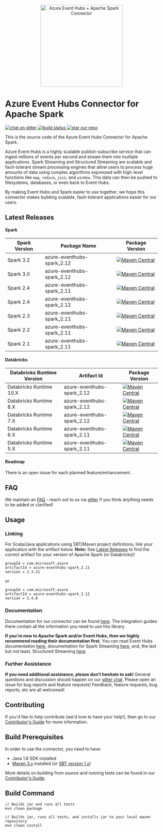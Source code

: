 <p align="center">
  <img src="event-hubs_spark.png" alt="Azure Event Hubs + Apache Spark Connector" width="270"/>
</p>

<h1>Azure Event Hubs Connector for Apache Spark</h1> 

<p>
  <a href="https://gitter.im/azure-event-hubs-spark">
    <img src="https://badges.gitter.im/gitterHQ/gitter.png" alt="chat on gitter">
  </a>
  <a href="https://travis-ci.org/Azure/azure-event-hubs-spark">
    <img src="https://travis-ci.org/Azure/azure-event-hubs-spark.svg?branch=master" alt="build status">
  </a>
  <a href="#star-our-repo">
    <img src="https://img.shields.io/github/stars/azure/azure-event-hubs-spark.svg?style=social&label=Stars" alt="star our repo">
  </a>
</p> 

This is the source code of the Azure Event Hubs Connector for Apache Spark. 

Azure Event Hubs is a highly scalable publish-subscribe service that can ingest millions of events per second and stream them into multiple applications. 
Spark Streaming and Structured Streaming are scalable and fault-tolerant stream processing engines that allow users to process huge amounts of data using 
complex algorithms expressed with high-level functions like `map`, `reduce`, `join`, and `window`. This data can then be pushed to 
filesystems, databases, or even back to Event Hubs.  

By making Event Hubs and Spark easier to use together, we hope this connector makes building scalable, fault-tolerant applications easier for our users. 

## Latest Releases

#### Spark
|Spark Version|Package Name|Package Version|
|-------------|------------|----------------|
|Spark 3.2|azure-eventhubs-spark_2.12|[![Maven Central](https://img.shields.io/badge/maven%20central-2.4.0-brightgreen.svg)](https://search.maven.org/#artifactdetails%7Ccom.microsoft.azure%7Cazure-eventhubs-spark_2.12%7C2.4.0%7Cjar)|
|Spark 3.0|azure-eventhubs-spark_2.12|[![Maven Central](https://img.shields.io/badge/maven%20central-2.3.21-brightgreen.svg)](https://search.maven.org/#artifactdetails%7Ccom.microsoft.azure%7Cazure-eventhubs-spark_2.12%7C2.3.21%7Cjar)|
|Spark 2.4|azure-eventhubs-spark_2.11|[![Maven Central](https://img.shields.io/badge/maven%20central-2.3.21-brightgreen.svg)](https://search.maven.org/#artifactdetails%7Ccom.microsoft.azure%7Cazure-eventhubs-spark_2.11%7C2.3.21%7Cjar)|
|Spark 2.4|azure-eventhubs-spark_2.12|[![Maven Central](https://img.shields.io/badge/maven%20central-2.3.21-brightgreen.svg)](https://search.maven.org/#artifactdetails%7Ccom.microsoft.azure%7Cazure-eventhubs-spark_2.12%7C2.3.21%7Cjar)|
|Spark 2.3|azure-eventhubs-spark_2.11|[![Maven Central](https://img.shields.io/badge/maven%20central-2.3.21-brightgreen.svg)](https://search.maven.org/#artifactdetails%7Ccom.microsoft.azure%7Cazure-eventhubs-spark_2.11%7C2.3.21%7Cjar)|
|Spark 2.2|azure-eventhubs-spark_2.11|[![Maven Central](https://img.shields.io/badge/maven%20central-2.2.10-blue.svg)](https://search.maven.org/#artifactdetails%7Ccom.microsoft.azure%7Cazure-eventhubs-spark_2.11%7C2.2.10%7Cjar)|
|Spark 2.1|azure-eventhubs-spark_2.11|[![Maven Central](https://img.shields.io/badge/maven%20central-2.2.10-blue.svg)](https://search.maven.org/#artifactdetails%7Ccom.microsoft.azure%7Cazure-eventhubs-spark_2.11%7C2.2.10%7Cjar)|

#### Databricks
|Databricks Runtime Version|Artifact Id|Package Version|
|-------------|------------|----------------|
|Databricks Runtime 10.X|azure-eventhubs-spark_2.12|[![Maven Central](https://img.shields.io/badge/maven%20central-2.4.0-brightgreen.svg)](https://search.maven.org/#artifactdetails%7Ccom.microsoft.azure%7Cazure-eventhubs-spark_2.12%7C2.4.0%7Cjar)|
|Databricks Runtime 8.X|azure-eventhubs-spark_2.12|[![Maven Central](https://img.shields.io/badge/maven%20central-2.3.21-brightgreen.svg)](https://search.maven.org/#artifactdetails%7Ccom.microsoft.azure%7Cazure-eventhubs-spark_2.12%7C2.3.21%7Cjar)|
|Databricks Runtime 7.X|azure-eventhubs-spark_2.12|[![Maven Central](https://img.shields.io/badge/maven%20central-2.3.21-brightgreen.svg)](https://search.maven.org/#artifactdetails%7Ccom.microsoft.azure%7Cazure-eventhubs-spark_2.12%7C2.3.21%7Cjar)|
|Databricks Runtime 6.X|azure-eventhubs-spark_2.11|[![Maven Central](https://img.shields.io/badge/maven%20central-2.3.21-brightgreen.svg)](https://search.maven.org/#artifactdetails%7Ccom.microsoft.azure%7Cazure-eventhubs-spark_2.11%7C2.3.21%7Cjar)|
|Databricks Runtime 5.X|azure-eventhubs-spark_2.11|[![Maven Central](https://img.shields.io/badge/maven%20central-2.3.21-brightgreen.svg)](https://search.maven.org/#artifactdetails%7Ccom.microsoft.azure%7Cazure-eventhubs-spark_2.11%7C2.3.21%7Cjar)|

#### Roadmap

There is an open issue for each planned feature/enhancement. 

## FAQ

We maintain an [FAQ](FAQ.md) - reach out to us via [gitter](https://gitter.im/azure-event-hubs-spark/Lobby) 
if you think anything needs to be added or clarified!

## Usage

### Linking 

For Scala/Java applications using SBT/Maven project definitions, link your application with the artifact below. 
**Note:** See [Latest Releases](#latest-releases) to find the correct artifact for your version of Apache Spark (or Databricks)!

    groupId = com.microsoft.azure
    artifactId = azure-eventhubs-spark_2.11
    version = 2.3.21

or

    groupId = com.microsoft.azure
    artifactId = azure-eventhubs-spark_2.12
    version = 2.4.0

### Documentation

Documentation for our connector can be found [here](docs/). The integration guides there contain all the information you need to use this library. 

**If you're new to Apache Spark and/or Event Hubs, then we highly recommend reading their documentation first.** You can read Event Hubs 
documentation [here](https://docs.microsoft.com/en-us/azure/event-hubs/event-hubs-what-is-event-hubs), documentation for Spark Streaming 
[here](https://spark.apache.org/docs/latest/streaming-programming-guide.html), and, the last but not least, Structured Streaming 
[here](https://spark.apache.org/docs/latest/structured-streaming-programming-guide.html). 

### Further Assistance 

**If you need additional assistance, please don't hesitate to ask!** General questions and discussion should happen on our 
[gitter chat](https://gitter.im/azure-event-hubs-spark). Please open an issue for bug reports and feature requests! Feedback, feature 
requests, bug reports, etc are all welcomed!

## Contributing 

If you'd like to help contribute (we'd love to have your help!), then go to our [Contributor's Guide](/.github/CONTRIBUTING.md) for more information. 

## Build Prerequisites

In order to use the connector, you need to have:

- Java 1.8 SDK installed
- [Maven 3.x](https://maven.apache.org/download.cgi) installed (or [SBT version 1.x](https://www.scala-sbt.org/1.x/docs/index.html))

More details on building from source and running tests can be found in our [Contributor's Guide](/.github/CONTRIBUTING.md). 

## Build Command
    
	// Builds jar and runs all tests
	mvn clean package
	
	// Builds jar, runs all tests, and installs jar to your local maven repository
	mvn clean install
	
